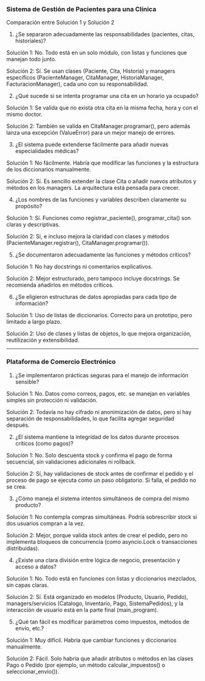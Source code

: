 ###  Sistema de Gestión de Pacientes para una Clínica
Comparación entre Solución 1 y Solución 2
1. ¿Se separaron adecuadamente las responsabilidades (pacientes, citas, historiales)?

Solución 1:  No. Todo está en un solo módulo, con listas y funciones que manejan todo junto.

Solución 2:  Sí. Se usan clases (Paciente, Cita, Historia) y managers específicos (PacienteManager, CitaManager, HistoriaManager, FacturacionManager), cada uno con su responsabilidad.

2. ¿Qué sucede si se intenta programar una cita en un horario ya ocupado?

Solución 1:  Se valida que no exista otra cita en la misma fecha, hora y con el mismo doctor.

Solución 2:  También se valida en CitaManager.programar(), pero además lanza una excepción (ValueError) para un mejor manejo de errores.

3. ¿El sistema puede extenderse fácilmente para añadir nuevas especialidades médicas?

Solución 1:  No fácilmente. Habría que modificar las funciones y la estructura de los diccionarios manualmente.

Solución 2:  Sí. Es sencillo extender la clase Cita o añadir nuevos atributos y métodos en los managers. La arquitectura está pensada para crecer.

4. ¿Los nombres de las funciones y variables describen claramente su propósito?

Solución 1:  Sí. Funciones como registrar_paciente(), programar_cita() son claras y descriptivas.

Solución 2:  Sí, e incluso mejora la claridad con clases y métodos (PacienteManager.registrar(), CitaManager.programar()).

5. ¿Se documentaron adecuadamente las funciones y métodos críticos?

Solución 1:  No hay docstrings ni comentarios explicativos.

Solución 2:  Mejor estructurado, pero tampoco incluye docstrings. Se recomienda añadirlos en métodos críticos.

6. ¿Se eligieron estructuras de datos apropiadas para cada tipo de información?

Solución 1:  Uso de listas de diccionarios. Correcto para un prototipo, pero limitado a largo plazo.

Solución 2:  Uso de clases y listas de objetos, lo que mejora organización, reutilización y extensibilidad.

-------------------------------------------------------------------------------------------------------------
###  Plataforma de Comercio Electrónico 
1. ¿Se implementaron prácticas seguras para el manejo de información sensible?

Solución 1:  No. Datos como correos, pagos, etc. se manejan en variables simples sin protección ni validación.

Solución 2:  Todavía no hay cifrado ni anonimización de datos, pero sí hay separación de responsabilidades, lo que facilita agregar seguridad después.

2. ¿El sistema mantiene la integridad de los datos durante procesos críticos (como pagos)?

Solución 1:  No. Solo descuenta stock y confirma el pago de forma secuencial, sin validaciones adicionales ni rollback.

Solución 2:  Sí, hay validaciones de stock antes de confirmar el pedido y el proceso de pago se ejecuta como un paso obligatorio. Si falla, el pedido no se crea.

3. ¿Cómo maneja el sistema intentos simultáneos de compra del mismo producto?

Solución 1:  No contempla compras simultáneas. Podría sobrescribir stock si dos usuarios compran a la vez.

Solución 2:  Mejor, porque valida stock antes de crear el pedido, pero no implementa bloqueos de concurrencia (como asyncio.Lock o transacciones distribuidas).

4. ¿Existe una clara división entre lógica de negocio, presentación y acceso a datos?

Solución 1:  No. Todo está en funciones con listas y diccionarios mezclados, sin capas claras.

Solución 2:  Sí. Está organizado en modelos (Producto, Usuario, Pedido), managers/servicios (Catalogo, Inventario, Pago, SistemaPedidos), y la interacción de usuario está en la parte final (main_program).

5. ¿Qué tan fácil es modificar parámetros como impuestos, métodos de envío, etc.?

Solución 1:  Muy difícil. Habría que cambiar funciones y diccionarios manualmente.

Solución 2:  Fácil. Solo habría que añadir atributos o métodos en las clases Pago o Pedido (por ejemplo, un método calcular_impuestos() o seleccionar_envio()).

